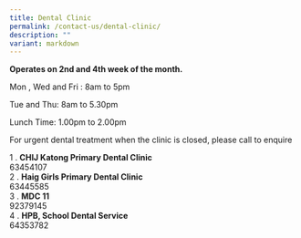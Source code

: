 ```yaml
---
title: Dental Clinic
permalink: /contact-us/dental-clinic/
description: ""
variant: markdown
---
```

**Operates on 2nd and 4th week of the month.**

  

        

Mon , Wed and Fri : 8am to 5pm

Tue and Thu: 8am to 5.30pm

Lunch Time: 1.00pm to 2.00pm
  

For urgent dental treatment when the clinic is closed, please call to enquire

  

1 \.  **CHIJ Katong Primary Dental Clinic**&nbsp;<br>63454107 <br>
2 \.  **Haig Girls Primary Dental Clinic** <br>63445585<br>
3 \.  **MDC 11** <br>92379145<br>
4 \.  **HPB, School Dental Service** <br>64353782